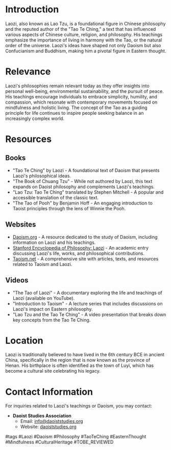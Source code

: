 # Introduction
Laozi, also known as Lao Tzu, is a foundational figure in Chinese philosophy and the reputed author of the "Tao Te Ching," a text that has influenced various aspects of Chinese culture, religion, and philosophy. His teachings emphasize the importance of living in harmony with the Tao, or the natural order of the universe. Laozi's ideas have shaped not only Daoism but also Confucianism and Buddhism, making him a pivotal figure in Eastern thought.

# Relevance
Laozi's philosophies remain relevant today as they offer insights into personal well-being, environmental sustainability, and the pursuit of peace. His teachings encourage individuals to embrace simplicity, humility, and compassion, which resonate with contemporary movements focused on mindfulness and holistic living. The concept of the Tao as a guiding principle for life continues to inspire people seeking balance in an increasingly complex world.

# Resources

## Books
- "Tao Te Ching" by Laozi - A foundational text of Daoism that presents Laozi's philosophical ideas.
- "The Book of Chuang Tzu" - While not authored by Laozi, this text expands on Daoist philosophy and complements Laozi's teachings.
- "Lao Tzu: Tao Te Ching" translated by Stephen Mitchell - A popular and accessible translation of the classic text.
- "The Tao of Pooh" by Benjamin Hoff - An engaging introduction to Taoist principles through the lens of Winnie the Pooh.

## Websites
- [Daoism.org](http://www.daoism.org) - A resource dedicated to the study of Daoism, including information on Laozi and his teachings.
- [Stanford Encyclopedia of Philosophy: Laozi](https://plato.stanford.edu/entries/laozi/) - An academic entry discussing Laozi's life, works, and philosophical contributions.
- [Taoism.net](http://www.taoism.net) - A comprehensive site with articles, texts, and resources related to Taoism and Laozi.

## Videos
- "The Tao of Laozi" - A documentary exploring the life and teachings of Laozi (available on YouTube).
- "Introduction to Taoism" - A lecture series that includes discussions on Laozi's impact on Eastern philosophy.
- "Lao Tzu and the Tao Te Ching" - A video presentation that breaks down key concepts from the Tao Te Ching.

# Location
Laozi is traditionally believed to have lived in the 6th century BCE in ancient China, specifically in the region that is now known as the province of Henan. His birthplace is often identified as the town of Luyi, which has become a cultural site celebrating his legacy.

# Contact Information
For inquiries related to Laozi's teachings or Daoism, you may contact:

- **Daoist Studies Association**
  - Email: info@daoiststudies.org
  - Website: [daoiststudies.org](http://www.daoiststudies.org)

#tags 
#Laozi #Daoism #Philosophy #TaoTeChing #EasternThought #Mindfulness #CulturalHeritage #TOBE_REVIEWED
